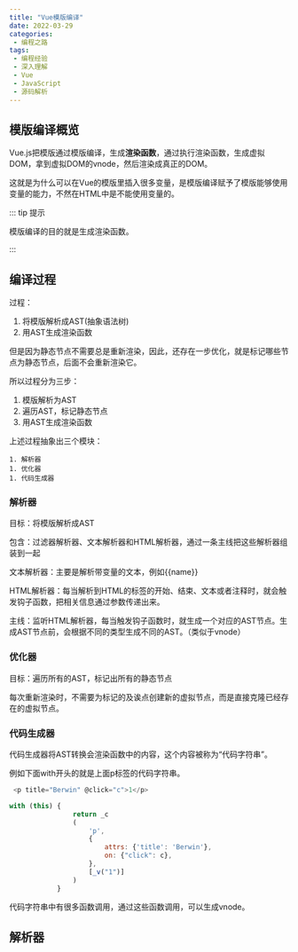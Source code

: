 ```yaml
---
title: "Vue模版编译"
date: 2022-03-29
categories:
 - 编程之路
tags:
 - 编程经验
 - 深入理解
 - Vue
 - JavaScript
 - 源码解析
---
```


## 模版编译概览

Vue.js把模版通过模版编译，生成**渲染函数**，通过执行渲染函数，生成虚拟DOM，拿到虚拟DOM的vnode，然后渲染成真正的DOM。

这就是为什么可以在Vue的模版里插入很多变量，是模版编译赋予了模版能够使用变量的能力，不然在HTML中是不能使用变量的。

::: tip 提示

模版编译的目的就是生成渲染函数。

:::

## 编译过程

过程：

1. 将模版解析成AST(抽象语法树)
2. 用AST生成渲染函数

但是因为静态节点不需要总是重新渲染，因此，还存在一步优化，就是标记哪些节点为静态节点，后面不会重新渲染它。

所以过程分为三步：

1. 模版解析为AST
2. 遍历AST，标记静态节点
3. 用AST生成渲染函数

上述过程抽象出三个模块：

	1. 解析器
	1. 优化器
	1. 代码生成器



### 解析器

目标：将模版解析成AST

包含：过滤器解析器、文本解析器和HTML解析器，通过一条主线把这些解析器组装到一起



文本解析器：主要是解析带变量的文本，例如{{name}}

HTML解析器：每当解析到HTML的标签的开始、结束、文本或者注释时，就会触发钩子函数，把相关信息通过参数传递出来。

主线：监听HTML解析器，每当触发钩子函数时，就生成一个对应的AST节点。生成AST节点前，会根据不同的类型生成不同的AST。（类似于vnode）



### 优化器

目标：遍历所有的AST，标记出所有的静态节点

每次重新渲染时，不需要为标记的及诶点创建新的虚拟节点，而是直接克隆已经存在的虚拟节点。



### 代码生成器

代码生成器将AST转换会渲染函数中的内容，这个内容被称为“代码字符串”。

例如下面with开头的就是上面p标签的代码字符串。

```js
 <p title="Berwin" @click="c">1</p>

with (this) {
                return _c
                (
                    'p',
                    {
                        attrs: {'title': 'Berwin'},
                        on: {"click": c},
                    },
                    [_v("1")]
                )
            }
```

代码字符串中有很多函数调用，通过这些函数调用，可以生成vnode。

## 解析器


